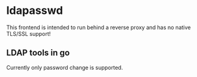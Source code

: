 # ldapasswd

This frontend is intended to run behind a reverse proxy and has no native TLS/SSL support!

## LDAP tools in go

Currently only password change is supported.
